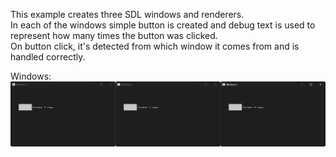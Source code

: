 This example creates three SDL windows and renderers.  
In each of the windows simple button is created and debug text is used to represent how many times the button was clicked.  
On button click, it's detected from which window it comes from and is handled correctly.  

Windows:
![Screenshot Windows](./multiple_windows.png)
